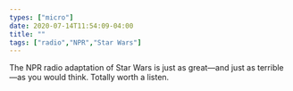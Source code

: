 ```yaml
---
types: ["micro"]
date: 2020-07-14T11:54:09-04:00
title: ""
tags: ["radio","NPR","Star Wars"]
---
```

The NPR radio adaptation of Star Wars is just as great—and just as terrible—as you would think. Totally worth a listen.
